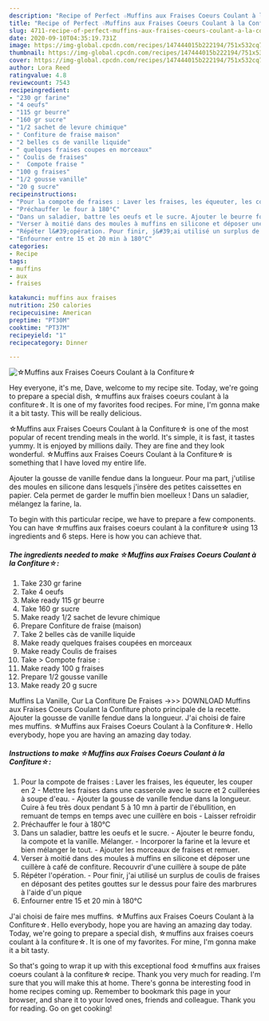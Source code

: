 ```yaml
---
description: "Recipe of Perfect ☆Muffins aux Fraises Coeurs Coulant à la Confiture☆"
title: "Recipe of Perfect ☆Muffins aux Fraises Coeurs Coulant à la Confiture☆"
slug: 4711-recipe-of-perfect-muffins-aux-fraises-coeurs-coulant-a-la-confiture
date: 2020-09-10T04:35:19.731Z
image: https://img-global.cpcdn.com/recipes/147444015b222194/751x532cq70/☆muffins-aux-fraises-coeurs-coulant-a-la-confiture☆-photo-principale-de-la-recette.jpg
thumbnail: https://img-global.cpcdn.com/recipes/147444015b222194/751x532cq70/☆muffins-aux-fraises-coeurs-coulant-a-la-confiture☆-photo-principale-de-la-recette.jpg
cover: https://img-global.cpcdn.com/recipes/147444015b222194/751x532cq70/☆muffins-aux-fraises-coeurs-coulant-a-la-confiture☆-photo-principale-de-la-recette.jpg
author: Lora Reed
ratingvalue: 4.8
reviewcount: 7543
recipeingredient:
- "230 gr farine"
- "4 oeufs"
- "115 gr beurre"
- "160 gr sucre"
- "1/2 sachet de levure chimique"
- " Confiture de fraise maison"
- "2 belles cs de vanille liquide"
- " quelques fraises coupes en morceaux"
- " Coulis de fraises"
- "  Compote fraise "
- "100 g fraises"
- "1/2 gousse vanille"
- "20 g sucre"
recipeinstructions:
- "Pour la compote de fraises : Laver les fraises, les équeuter, les couper en 2 Mettre les fraises dans une casserole avec le sucre et 2 cuillerées à soupe d&#39;eau. Ajouter la gousse de vanille fendue dans la longueur. Cuire à feu très doux pendant 5 à 10 mn à partir de l&#39;ébullition, en remuant de temps en temps avec une cuillère en bois  Laisser refroidir"
- "Préchauffer le four à 180°C"
- "Dans un saladier, battre les oeufs et le sucre. Ajouter le beurre fondu, la compote et la vanille. Mélanger. Incorporer la farine et la levure et bien mélanger le tout. Ajouter les morceaux de fraises et remuer."
- "Verser à moitié dans des moules à muffins en silicone et déposer une cuillère à café de confiture. Recouvrir d&#39;une cuillère à soupe de pâte"
- "Répéter l&#39;opération. Pour finir, j&#39;ai utilisé un surplus de coulis de fraises en déposant des petites gouttes sur le dessus pour faire des marbrures à l&#39;aide d&#39;un pique"
- "Enfourner entre 15 et 20 min à 180°C"
categories:
- Recipe
tags:
- muffins
- aux
- fraises

katakunci: muffins aux fraises 
nutrition: 250 calories
recipecuisine: American
preptime: "PT30M"
cooktime: "PT37M"
recipeyield: "1"
recipecategory: Dinner

---
```



![☆Muffins aux Fraises Coeurs Coulant à la Confiture☆](https://img-global.cpcdn.com/recipes/147444015b222194/751x532cq70/☆muffins-aux-fraises-coeurs-coulant-a-la-confiture☆-photo-principale-de-la-recette.jpg)

Hey everyone, it's me, Dave, welcome to my recipe site. Today, we're going to prepare a special dish, ☆muffins aux fraises coeurs coulant à la confiture☆. It is one of my favorites food recipes. For mine, I'm gonna make it a bit tasty. This will be really delicious.

☆Muffins aux Fraises Coeurs Coulant à la Confiture☆ is one of the most popular of recent trending meals in the world. It's simple, it is fast, it tastes yummy. It is enjoyed by millions daily. They are fine and they look wonderful. ☆Muffins aux Fraises Coeurs Coulant à la Confiture☆ is something that I have loved my entire life.

Ajouter la gousse de vanille fendue dans la longueur. Pour ma part, j&#39;utilise des moules en silicone dans lesquels j&#39;insère des petites caissettes en papier. Cela permet de garder le muffin bien moelleux ! Dans un saladier, mélangez la farine, la.


To begin with this particular recipe, we have to prepare a few components. You can have ☆muffins aux fraises coeurs coulant à la confiture☆ using 13 ingredients and 6 steps. Here is how you can achieve that.

<!--inarticleads1-->

##### The ingredients needed to make ☆Muffins aux Fraises Coeurs Coulant à la Confiture☆:

1. Take 230 gr farine
1. Take 4 oeufs
1. Make ready 115 gr beurre
1. Take 160 gr sucre
1. Make ready 1/2 sachet de levure chimique
1. Prepare  Confiture de fraise (maison)
1. Take 2 belles càs de vanille liquide
1. Make ready  quelques fraises coupées en morceaux
1. Make ready  Coulis de fraises
1. Take  &gt; Compote fraise :
1. Make ready 100 g fraises
1. Prepare 1/2 gousse vanille
1. Make ready 20 g sucre


Muffins La Vanille, Cur La Confiture De Fraises -&gt;&gt;&gt; DOWNLOAD Muffins aux Fraises Coeurs Coulant la Confiture photo principale de la recette. Ajouter la gousse de vanille fendue dans la longueur. J&#39;ai choisi de faire mes muffins. ☆Muffins aux Fraises Coeurs Coulant à la Confiture☆. Hello everybody, hope you are having an amazing day today. 

<!--inarticleads2-->

##### Instructions to make ☆Muffins aux Fraises Coeurs Coulant à la Confiture☆:

1. Pour la compote de fraises : Laver les fraises, les équeuter, les couper en 2 - Mettre les fraises dans une casserole avec le sucre et 2 cuillerées à soupe d&#39;eau. - Ajouter la gousse de vanille fendue dans la longueur. Cuire à feu très doux pendant 5 à 10 mn à partir de l&#39;ébullition, en remuant de temps en temps avec une cuillère en bois  - Laisser refroidir
1. Préchauffer le four à 180°C
1. Dans un saladier, battre les oeufs et le sucre. - Ajouter le beurre fondu, la compote et la vanille. Mélanger. - Incorporer la farine et la levure et bien mélanger le tout. - Ajouter les morceaux de fraises et remuer.
1. Verser à moitié dans des moules à muffins en silicone et déposer une cuillère à café de confiture. Recouvrir d&#39;une cuillère à soupe de pâte
1. Répéter l&#39;opération. - Pour finir, j&#39;ai utilisé un surplus de coulis de fraises en déposant des petites gouttes sur le dessus pour faire des marbrures à l&#39;aide d&#39;un pique
1. Enfourner entre 15 et 20 min à 180°C


J&#39;ai choisi de faire mes muffins. ☆Muffins aux Fraises Coeurs Coulant à la Confiture☆. Hello everybody, hope you are having an amazing day today. Today, we&#39;re going to prepare a special dish, ☆muffins aux fraises coeurs coulant à la confiture☆. It is one of my favorites. For mine, I&#39;m gonna make it a bit tasty. 

So that's going to wrap it up with this exceptional food ☆muffins aux fraises coeurs coulant à la confiture☆ recipe. Thank you very much for reading. I'm sure that you will make this at home. There's gonna be interesting food in home recipes coming up. Remember to bookmark this page in your browser, and share it to your loved ones, friends and colleague. Thank you for reading. Go on get cooking!
